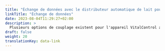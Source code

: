 ```yaml
---
title: "Échange de données avec le distributeur automatique de lait pour veaux, le PC de la ferme et les produits logiciels tiers"
linkTitle: "Échange de données"
date: 2023-08-04T11:29:27+02:00
description: >
  Plusieurs options de couplage existent pour l'appareil VitalControl afin d'assurer un échange de données efficace avec d'autres solutions matérielles et logicielles.
draft: false
weight: 20
translationKey: data-link
---
```

